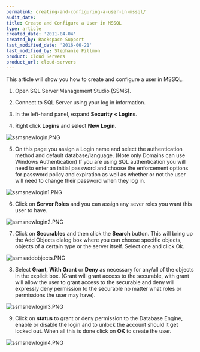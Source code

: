 ```yaml
---
permalink: creating-and-configuring-a-user-in-mssql/
audit_date:
title: Create and Configure a User in MSSQL
type: article
created_date: '2011-04-04'
created_by: Rackspace Support
last_modified_date: '2016-06-21'
last_modified_by: Stephanie Fillmon
product: Cloud Servers
product_url: cloud-servers
---
```


This article will show you how to create and configure a user in MSSQL.

1. Open SQL Server Management Studio (SSMS).

2. Connect to SQL Server using your log in information.

3. In the left-hand panel, expand **Security < Logins**.

4. Right click **Logins** and select **New Login**.

  <img src="{% asset_path cloud-servers/creating-and-configuring-a-user-in-mssql/ssmsnewlogin.PNG %}" alt="ssmsnewlogin.PNG" />

5. On this page you assign a Login name and select the authentication
method and default database/language. (Note only Domains can use Windows
Authentication) If you are using SQL authentication you will need to
enter an initial password and choose the enforcement options for
password policy and expiration as well as whether or not the user will
need to change their password when they log in.

  <img src="{% asset_path cloud-servers/creating-and-configuring-a-user-in-mssql/ssmsnewlogin1.PNG %}" alt="ssmsnewlogin1.PNG" />

6. Click on **Server Roles** and you can assign any sever roles you want
this user to have.

  <img src="{% asset_path cloud-servers/creating-and-configuring-a-user-in-mssql/ssmsnewlogin2.PNG %}" alt="ssmsnewlogin2.PNG" />

7. Click on **Securables** and then click the **Search** button. This will bring
up the Add Objects dialog box where you can choose specific objects,
objects of a certain type or the server itself. Select one and click Ok.

  <img src="{% asset_path cloud-servers/creating-and-configuring-a-user-in-mssql/ssmsaddobjects.PNG %}" alt="ssmsaddobjects.PNG" />

8. Select **Grant**, **With Grant** or **Deny** as necessary for any/all of the
objects in the explicit box. (Grant will grant access to the securable,
with grant will allow the user to grant access to the securable and deny
will expressly deny permission to the securable no matter what roles or
permissions the user may have).

  <img src="{% asset_path cloud-servers/creating-and-configuring-a-user-in-mssql/ssmsnewlogin3.PNG %}" alt="ssmsnewlogin3.PNG" />

9. Click on **status** to grant or deny permission to the Database Engine,
enable or disable the login and to unlock the account should it get
locked out. When all this is done click on **OK** to create the user.

  <img src="{% asset_path cloud-servers/creating-and-configuring-a-user-in-mssql/ssmsnewlogin4.PNG %}" alt="ssmsnewlogin4.PNG" />
